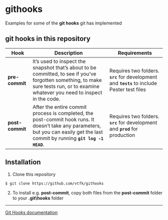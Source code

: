 # githooks

Examples for some of the **git hooks** git has implemented

## git hooks in this repository
| Hook | Description | Requirements |
| ---- | ----------- | ------------ |
| **pre-commit** | It’s used to inspect the snapshot that’s about to be committed, to see if you’ve forgotten something, to make sure tests run, or to examine whatever you need to inspect in the code. | Requires two folders. **```src```** for development and **```tests```** to include Pester test files
| **post-commit** | After the entire commit process is completed, the post-commit hook runs. It doesn’t take any parameters, but you can easily get the last commit by running **```git log -1 HEAD```**. | Requires two folders. **```src```** for development and **```prod```** for production |

## Installation

1. Clone this repository
```bash
$ git clone https://github.com/vtfk/githooks
```

2. To install e.g. **post-commit**, copy both files from the **post-commit** folder to your **.git\hooks** folder

---
[Git Hooks documentation](https://git-scm.com/book/en/v2/Customizing-Git-Git-Hooks)